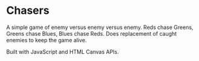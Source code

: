 
# Chasers

A simple game of enemy versus enemy versus enemy.
Reds chase Greens, Greens chase Blues, Blues chase Reds.
Does replacement of caught enemies to keep the game alive.

Built with JavaScript and HTML Canvas APIs.


